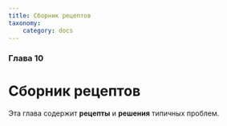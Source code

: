 ```yaml
---
title: Сборник рецептов
taxonomy:
    category: docs
---
```


### Глава 10

# Сборник рецептов

Эта глава содержит **рецепты** и **решения** типичных проблем.
